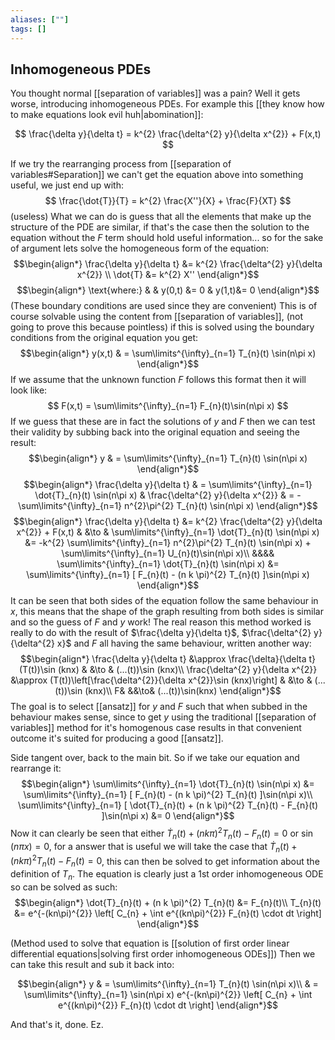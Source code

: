 ```yaml
---
aliases: [""]
tags: []
---
```


## Inhomogeneous PDEs
You thought normal [[separation of variables]] was a pain? Well it gets worse, introducing inhomogeneous PDEs. For example this [[they know how to make equations look evil huh|abomination]]:

$$ \frac{\delta y}{\delta t} = k^{2} \frac{\delta^{2} y}{\delta x^{2}} + F(x,t) $$

If we try the rearranging process from [[separation of variables#Separation]] we can't get the equation above into something useful, we just end up with:
$$ \frac{\dot{T}}{T} = k^{2} \frac{X''}{X} + \frac{F}{XT} $$
(useless)
What we can do is guess that all the elements that make up the structure of the PDE are similar, if that's the case then the solution to the equation without the $F$ term should hold useful information... so for the sake of argument lets solve the homogeneous form of the equation:
$$\begin{align*}
 \frac{\delta y}{\delta t} &=  k^{2} \frac{\delta^{2} y}{\delta x^{2}}   \\
 \dot{T} &=  k^{2} X''
\end{align*}$$
$$\begin{align*}
\text{where:} & & y(0,t) &= 0 & y(1,t)&= 0
\end{align*}$$
(These boundary conditions are used since they are convenient)
This is of course solvable using the content from [[separation of variables]], (not going to prove this because pointless) if this is solved using the boundary conditions from the original equation you get:
$$\begin{align*}
y(x,t) & = \sum\limits^{\infty}_{n=1} T_{n}(t) \sin(n\pi x) 
\end{align*}$$
If we assume that the unknown function $F$ follows this format then it will look like:
$$ F(x,t) = \sum\limits^{\infty}_{n=1} F_{n}(t)\sin(n\pi x) $$
If we guess that these are in fact the solutions of $y$ and $F$ then we can test their validity by subbing back into the original equation and seeing the result:
$$\begin{align*}
y & = \sum\limits^{\infty}_{n=1} T_{n}(t) \sin(n\pi x)
\end{align*}$$
$$\begin{align*}
\frac{\delta y}{\delta t} & = \sum\limits^{\infty}_{n=1} \dot{T}_{n}(t) \sin(n\pi x) & \frac{\delta^{2} y}{\delta x^{2}} & = -\sum\limits^{\infty}_{n=1} n^{2}\pi^{2} T_{n}(t) \sin(n\pi x) 
\end{align*}$$
$$\begin{align*}
 \frac{\delta y}{\delta t} &=  k^{2} \frac{\delta^{2} y}{\delta x^{2}} + F(x,t) & &\to &  \sum\limits^{\infty}_{n=1} \dot{T}_{n}(t) \sin(n\pi x) &=  -k^{2} \sum\limits^{\infty}_{n=1} n^{2}\pi^{2} T_{n}(t) \sin(n\pi x)  + \sum\limits^{\infty}_{n=1} U_{n}(t)\sin(n\pi x)\\
&&&& \sum\limits^{\infty}_{n=1} \dot{T}_{n}(t) \sin(n\pi x) &=  \sum\limits^{\infty}_{n=1} [   F_{n}(t) - (n k \pi)^{2} T_{n}(t) ]\sin(n\pi x)
\end{align*}$$
It can be seen that both sides of the equation follow the same behaviour in $x$, this means that the shape of the graph resulting from both sides is similar and so the guess of $F$ and $y$ work! The real reason this method worked is really to do with the result of $\frac{\delta y}{\delta t}$, $\frac{\delta^{2} y}{\delta^{2} x}$ and $F$ all having the same behaviour, written another way:
$$\begin{align*}
\frac{\delta y}{\delta t} &\approx \frac{\delta}{\delta t} (T(t))\sin (knx) & &\to & (...(t))\sin (knx)\\
\frac{\delta^{2} y}{\delta x^{2}} &\approx  (T(t))\left[\frac{\delta^{2}}{\delta x^{2}}\sin (knx)\right] & &\to & (...(t))\sin (knx)\\
F& &&\to& (...(t))\sin(knx)
\end{align*}$$
The goal is to select [[ansatz]] for $y$ and $F$ such that when subbed in the behaviour makes sense, since to get $y$ using the traditional [[separation of variables]] method for it's homogenous case results in that convenient outcome it's suited for producing a good [[ansatz]].

Side tangent over, back to the main bit. So if we take our equation and rearrange it:
$$\begin{align*}
\sum\limits^{\infty}_{n=1} \dot{T}_{n}(t) \sin(n\pi x) &=  \sum\limits^{\infty}_{n=1} [   F_{n}(t) - (n k \pi)^{2} T_{n}(t) ]\sin(n\pi x)\\
\sum\limits^{\infty}_{n=1} [  \dot{T}_{n}(t) + (n k \pi)^{2} T_{n}(t) - F_{n}(t) ]\sin(n\pi x) &=  0
\end{align*}$$
Now it can clearly be seen that either $\dot{T}_{n}(t) + (n k \pi)^{2} T_{n}(t) - F_{n}(t)  =  0$ or $\sin(n\pi x) =  0$, for a answer that is useful we will take the case that $\dot{T}_{n}(t) + (n k \pi)^{2} T_{n}(t) - F_{n}(t)  =  0$, this can then be solved to get information about the definition of $T_{n}$. The equation is clearly just a 1st order inhomogeneous ODE so can be solved as such:
$$\begin{align*}
 \dot{T}_{n}(t) + (n k \pi)^{2} T_{n}(t)  &=   F_{n}(t)\\
T_{n}(t) &= e^{-(kn\pi)^{2}} \left[ C_{n} + \int e^{(kn\pi)^{2}} F_{n}(t) \cdot dt \right]
\end{align*}$$

(Method used to solve that equation is [[solution of first order linear differential equations|solving first order inhomogeneous ODEs]])
Then we can take this result and sub it back into:

$$\begin{align*}
y & = \sum\limits^{\infty}_{n=1} T_{n}(t) \sin(n\pi x)\\
 & = \sum\limits^{\infty}_{n=1}  \sin(n\pi x) e^{-(kn\pi)^{2}} \left[ C_{n} + \int e^{(kn\pi)^{2}} F_{n}(t) \cdot dt \right]
\end{align*}$$

And that's it, done. Ez.